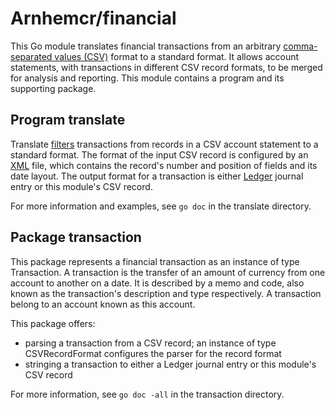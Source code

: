 # Arnhemcr/financial

This Go module translates financial transactions 
from an arbitrary [comma-separated values (CSV)] format to a standard format.
It allows account statements, 
with transactions in different CSV record formats,
to be merged for analysis and reporting.
This module contains a program and its supporting package.

## Program translate

Translate [filters] transactions from records in a CSV account statement to a standard format.
The format of the input CSV record is configured by an [XML] file,
which contains the record's number and position of fields and its date layout.
The output format for a transaction is either 
[Ledger] journal entry or this module's CSV record.

For more information and examples, see `go doc` in the translate directory.

## Package transaction

This package represents a financial transaction as an instance of type Transaction.
A transaction is the transfer of an amount of currency from one account to another on a date.
It is described by a memo and code,
also known as the transaction's description and type respectively.
A transaction belong to an account known as this account.

This package offers:

  - parsing a transaction from a CSV record; 
    an instance of type CSVRecordFormat configures the parser for the record format
  - stringing a transaction to either a Ledger journal entry or this module's CSV record

For more information, see `go doc -all` in the transaction directory.

[comma-separated values (CSV)]: https://en.wikipedia.org/wiki/Comma-separated_values
[filters]: https://en.wikipedia.org/wiki/Filter_(software)
[Ledger]: https://en.wikipedia.org/wiki/Ledger_(software)
[XML]: https://en.wikipedia.org/wiki/XML
